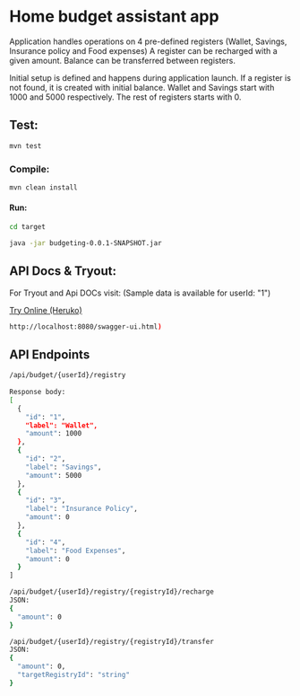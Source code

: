 # Home budget assistant app

Application handles operations on 4 pre-defined registers (Wallet, Savings, Insurance policy and Food expenses)
A register can be recharged with a given amount. Balance can be transferred between registers.

Initial setup is defined and happens during application launch. If a register is not found,
it is created with initial balance. Wallet and Savings start with 1000 and 5000 respectively. The rest of registers starts with 0.



## Test:
```bash
mvn test
```
### Compile:
```bash
mvn clean install
```
#### Run:
```bash
cd target
```

```bash
java -jar budgeting-0.0.1-SNAPSHOT.jar
```
## API Docs & Tryout:

For Tryout and Api DOCs visit: (Sample data is available for userId: "1")


[Try Online (Heruko)](https://home-budgeting-assistant-be.herokuapp.com/swagger-ui.html#/)

```bash
http://localhost:8080/swagger-ui.html)
```

## API Endpoints

```bash
/api/budget/{userId}/registry
	
Response body:
[
  {
    "id": "1",
    "label": "Wallet",
    "amount": 1000
  },
  {
    "id": "2",
    "label": "Savings",
    "amount": 5000
  },
  {
    "id": "3",
    "label": "Insurance Policy",
    "amount": 0
  },
  {
    "id": "4",
    "label": "Food Expenses",
    "amount": 0
  }
]
```

```bash
/api/budget/{userId}/registry/{registryId}/recharge
JSON:
{
  "amount": 0
}

```

```bash
/api/budget/{userId}/registry/{registryId}/transfer
JSON:
{
  "amount": 0,
  "targetRegistryId": "string"
}

```
